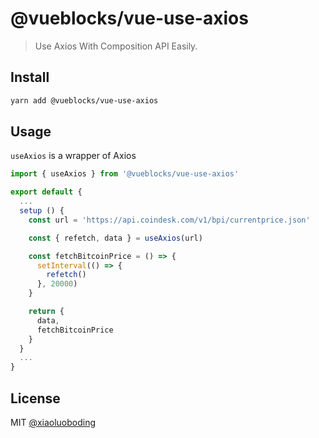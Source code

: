 # @vueblocks/vue-use-axios

> Use Axios With Composition API Easily.

## Install

```bash
yarn add @vueblocks/vue-use-axios
```

## Usage

`useAxios` is a wrapper of Axios

```js
import { useAxios } from '@vueblocks/vue-use-axios'

export default {
  ...
  setup () {
    const url = 'https://api.coindesk.com/v1/bpi/currentprice.json'

    const { refetch, data } = useAxios(url)

    const fetchBitcoinPrice = () => {
      setInterval(() => {
        refetch()
      }, 20000)
    }

    return {
      data,
      fetchBitcoinPrice
    }
  }
  ...
}
```

## License

MIT [@xiaoluoboding](https://github.com/xiaoluoboding)
